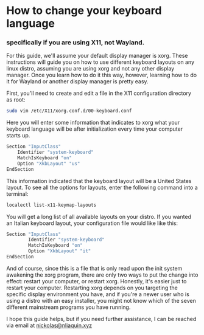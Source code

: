 # How to change your keyboard language
### specifically if you are using X11, not Wayland.

For this guide, we'll assume your default display manager is xorg. These instructions will guide you on how to use different keyboard layouts on any linux distro, assuming you are using xorg and not any other display manager. Once you learn how to do it this way, however, learning how to do it for Wayland or another display manager is pretty easy.

First, you'll need to create and edit a file in the X11 configuration directory as root:
```bash
sudo vim /etc/X11/xorg.conf.d/00-keyboard.conf
```

Here you will enter some information that indicates to xorg what your keyboard language will be after initialization every time your computer starts up.
```bash
Section "InputClass"
	Identifier "system-keyboard"
	MatchIsKeyboard "on"
	Option "XkbLayout" "us"
EndSection
```

This information indicated that the keyboard layout will be a United States layout. To see all the options for layouts, enter the following command into a terminal:
```bash
localectl list-x11-keymap-layouts
```

You will get a long list of all available layouts on your distro. If you wanted an Italian keyboard layout, your configuration file would like like this:
```bash
Section "InputClass"
        Identifier "system-keyboard"
        MatchIsKeyboard "on"
        Option "XkbLayout" "it"
EndSection
```

And of course, since this is a file that is only read upon the init system awakening the xorg program, there are only two ways to put the change into effect: restart your computer, or restart xorg. Honestly, it's easier just to restart your computer. Restarting xorg depends on you targeting the specific display environment you have, and if you're a newer user who is using a distro with an easy installer, you might not know which of the seven different mainstream programs you have running.

I hope this guide helps, but if you need further assistance, I can be reached via email at nickolas@nliaquin.xyz
